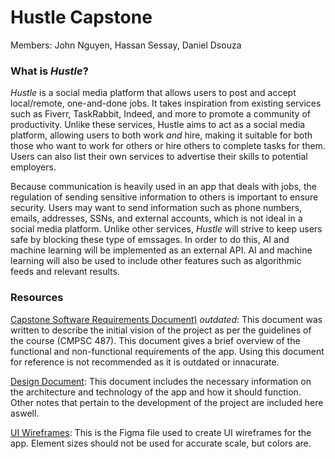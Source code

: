 # Hustle Capstone
Members: John Nguyen, Hassan Sessay, Daniel Dsouza
### What is _Hustle_?
_Hustle_ is a social media platform that allows users to post and accept local/remote, one-and-done jobs. It takes inspiration from existing services such as Fiverr, TaskRabbit, Indeed, and more to promote a community of productivity. Unlike these services, Hustle aims to act as a social media platform, allowing users to both work _and_ hire, making it suitable for both those who want to work for others or hire others to complete tasks for them. Users can also list their own services to advertise their skills to potential employers. 

Because communication is heavily used in an app that deals with jobs, the regulation of sending sensitive information to others is important to ensure security. Users may want to send information such as phone numbers, emails, addresses, SSNs, and external accounts, which is not ideal in a social media platform. Unlike other services, _Hustle_ will strive to keep users safe by blocking these type of emssages. In order to do this, AI and machine learning will be implemented as an external API. AI and machine learning will also be used to include other features such as algorithmic feeds and relevant results.

### Resources
[Capstone Software Requirements Document)](https://pennstateoffice365-my.sharepoint.com/:w:/g/personal/jnn5163_psu_edu/ETgyvA66hktOrnHWI7qI8CgBKj0fhLyrR9L9COYFAt2N4g?e=SKnY5R) _*outdated*_: This document was written to describe the initial vision of the project as per the guidelines of the course (CMPSC 487). This document gives a brief overview of the functional and non-functional requirements of the app. Using this document for reference is not recommended as it is outdated or innacurate.

[Design Document](https://pennstateoffice365-my.sharepoint.com/:w:/g/personal/hrs5342_psu_edu/EdHIvIoUb1hJkFtCd6dFI7MBGC1-54PG2sbgLAEiH8ZjQw?e=mHUtnS): This document includes the necessary information on the architecture and technology of the app and how it should function. Other notes that pertain to the development of the project are included here aswell.

[UI Wireframes](https://www.figma.com/design/yOzrsA69FWQ9xCKhAqabVm/Hustle-UI?node-id=358-276&t=SlAIQGHa6kLXDYiT-1): This is the Figma file used to create UI wireframes for the app. Element sizes should not be used for accurate scale, but colors are.
